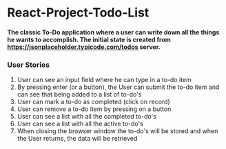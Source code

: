 # React-Project-Todo-List
#### The classic To-Do application where a user can write down all the things he wants to accomplish. The initial state is created from **https://jsonplaceholder.typicode.com/todos** server.  

### User Stories

1. User can see an input field where he can type in a to-do item    
2. By pressing enter (or a button), the User can submit the to-do item and can see that being added to a list of to-do's  
3. User can mark a to-do as completed (click on record) 
4. User can remove a to-do item by pressing on a button 
5. User can see a list with all the completed to-do's  
6. User can see a list with all the active to-do's  
7. When closing the browser window the to-do's will be stored and when the User returns, the data will be retrieved  
